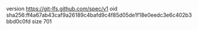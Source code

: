 version https://git-lfs.github.com/spec/v1
oid sha256:ff4a67ab43caf9a26189c4bafd9c4f85d05de1f18e0eedc3e6c402b3bbd0c0fd
size 701
